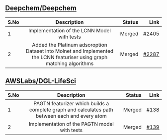 ## [Deepchem/Deepchem](https://github.com/deepchem/deepchem)

| S.No| Description   | Status | Link |
| ----|:-------------:| ------:| ---:|
| 1   | Implementation of the LCNN Model with tests | Merged | [#2405](https://github.com/deepchem/deepchem/pull/2405)|
| 2   | Added the Platinum adsoroption Dataset into Molnet and Implemented the LCNN featuriser using graph matching algorithms     | Merged | [#2287](https://github.com/deepchem/deepchem/pull/2287)|


## [AWSLabs/DGL-LifeSci](https://github.com/awslabs/dgl-lifesci)

| S.No| Description   | Status | Link |
| ----|:-------------:| ------:| ---:|
| 1   | PAGTN featurizer which builds a complete graph and calculates path between each and every atom | Merged | [#138](https://github.com/awslabs/dgl-lifesci/pull/138)|
| 2   | Implementation of the PAGTN model with tests   | Merged | [#139](https://github.com/awslabs/dgl-lifesci/pull/139)|

